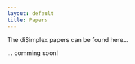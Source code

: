 ```yaml
---
layout: default
title: Papers
---
```


The diSimplex papers can be found here...

... comming soon! 

